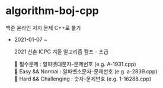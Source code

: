 # algorithm-boj-cpp
백준 온라인 저지 문제 C++로 풀기

* 2021-01-07 ~

  2021 신촌 ICPC 겨울 알고리즘 캠프 - 초급
  
  🚗 필수문제 : 알파벳대문자-문제번호 (e.g. A-1931.cpp) <br>
  🛫 Easy && Normal : 알파벳소문자-문제번호 (e.g. a-2839.cpp) <br>
  🚀 Hard && Challenging : 숫자-문제번호 (e.g. 1-16288.cpp)
